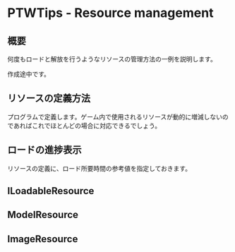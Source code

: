 # PTWTips - Resource management

## 概要
何度もロードと解放を行うようなリソースの管理方法の一例を説明します。

作成途中です。

## リソースの定義方法
プログラムで定義します。ゲーム内で使用されるリソースが動的に増減しないのであればこれでほとんどの場合に対応できるでしょう。

## ロードの進捗表示
リソースの定義に、ロード所要時間の参考値を指定しておきます。

## ILoadableResource

## ModelResource

## ImageResource


